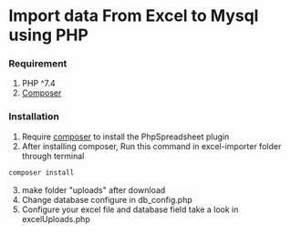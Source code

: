 # Import data From Excel to Mysql using PHP

### Requirement
1. PHP ^7.4
2. [Composer](https://getcomposer.org)

### Installation

1. Require [composer](https://getcomposer.org) to install the PhpSpreadsheet plugin
2. After installing composer, Run this command in excel-importer folder through terminal

```sh
composer install
```
3. make folder "uploads" after download
4. Change database configure in db_config.php 
5. Configure your excel file and database field take a look in excelUploads.php
